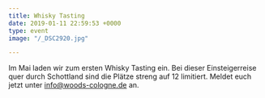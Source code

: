```yaml
---
title: Whisky Tasting
date: 2019-01-11 22:59:53 +0000
type: event
image: "/_DSC2920.jpg"

---
```

Im Mai laden wir zum ersten Whisky Tasting ein. Bei dieser Einsteigerreise quer durch Schottland sind die Plätze streng auf 12 limitiert. Meldet euch jetzt unter [info@woods-cologne.de](mailto:info@woods-cologne.de) an.